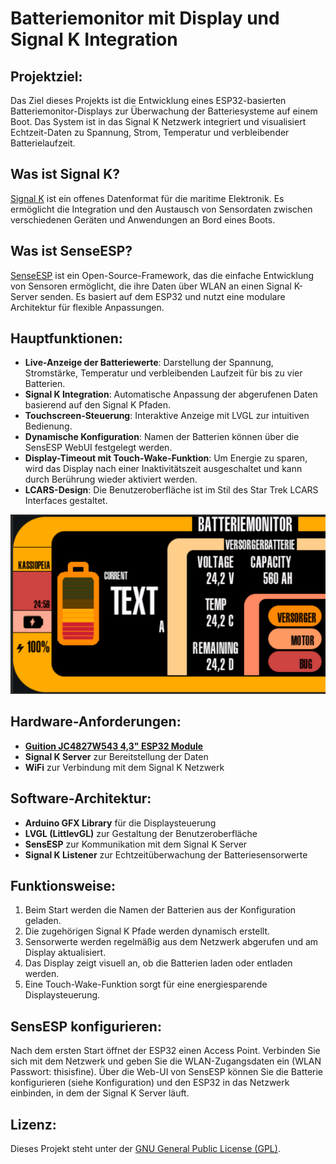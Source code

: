 # Batteriemonitor mit Display und Signal K Integration

## Projektziel:
Das Ziel dieses Projekts ist die Entwicklung eines ESP32-basierten Batteriemonitor-Displays zur Überwachung der Batteriesysteme auf einem Boot. Das System ist in das Signal K Netzwerk integriert und visualisiert Echtzeit-Daten zu Spannung, Strom, Temperatur und verbleibender Batterielaufzeit.

## Was ist Signal K?
[Signal K](https://signalk.org/) ist ein offenes Datenformat für die maritime Elektronik. Es ermöglicht die Integration und den Austausch von Sensordaten zwischen verschiedenen Geräten und Anwendungen an Bord eines Boots.

## Was ist SenseESP?
[SenseESP](https://github.com/SignalK/SensESP) ist ein Open-Source-Framework, das die einfache Entwicklung von Sensoren ermöglicht, die ihre Daten über WLAN an einen Signal K-Server senden. Es basiert auf dem ESP32 und nutzt eine modulare Architektur für flexible Anpassungen.

## Hauptfunktionen:

- **Live-Anzeige der Batteriewerte**: Darstellung der Spannung, Stromstärke, Temperatur und verbleibenden Laufzeit für bis zu vier Batterien.
- **Signal K Integration**: Automatische Anpassung der abgerufenen Daten basierend auf den Signal K Pfaden.
- **Touchscreen-Steuerung**: Interaktive Anzeige mit LVGL zur intuitiven Bedienung.
- **Dynamische Konfiguration**: Namen der Batterien können über die SensESP WebUI festgelegt werden.
- **Display-Timeout mit Touch-Wake-Funktion**: Um Energie zu sparen, wird das Display nach einer Inaktivitätszeit ausgeschaltet und kann durch Berührung wieder aktiviert werden.
- **LCARS-Design**: Die Benutzeroberfläche ist im Stil des Star Trek LCARS Interfaces gestaltet.

![UI](pic/pic.png)

## Hardware-Anforderungen:

- [**Guition JC4827W543 4,3" ESP32 Module**](https://de.aliexpress.com/item/1005006729377800.html)
- **Signal K Server** zur Bereitstellung der Daten
- **WiFi** zur Verbindung mit dem Signal K Netzwerk

## Software-Architektur:

- **Arduino GFX Library** für die Displaysteuerung
- **LVGL (LittlevGL)** zur Gestaltung der Benutzeroberfläche
- **SensESP** zur Kommunikation mit dem Signal K Server
- **Signal K Listener** zur Echtzeitüberwachung der Batteriesensorwerte

## Funktionsweise:

1. Beim Start werden die Namen der Batterien aus der Konfiguration geladen.
2. Die zugehörigen Signal K Pfade werden dynamisch erstellt.
3. Sensorwerte werden regelmäßig aus dem Netzwerk abgerufen und am Display aktualisiert.
4. Das Display zeigt visuell an, ob die Batterien laden oder entladen werden.
5. Eine Touch-Wake-Funktion sorgt für eine energiesparende Displaysteuerung.

## SensESP konfigurieren:
Nach dem ersten Start öffnet der ESP32 einen Access Point. 
Verbinden Sie sich mit dem Netzwerk und geben Sie die WLAN-Zugangsdaten ein (WLAN Passwort: thisisfine). 
Über die Web-UI von SensESP können Sie die Batterie konfigurieren (siehe Konfiguration) und den ESP32 in das Netzwerk einbinden, in dem der Signal K Server läuft.

## Lizenz:
Dieses Projekt steht unter der [GNU General Public License (GPL)](license.md).
